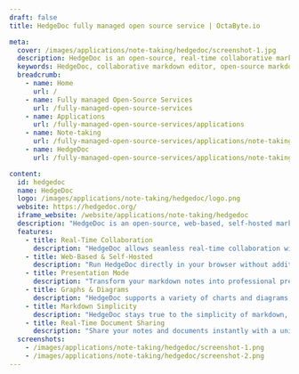 ```yaml
---
draft: false
title: HedgeDoc fully managed open source service | OctaByte.io

meta:
  cover: /images/applications/note-taking/hedgedoc/screenshot-1.jpg
  description: HedgeDoc is an open-source, real-time collaborative markdown editor that enables easy collaboration on documents, notes, and presentations, all while being self-hosted for data security and control.
  keywords: HedgeDoc, collaborative markdown editor, open-source markdown editor, real-time collaboration, self-hosted editor, markdown presentations, web-based editor, HackMD alternative, team collaboration tool, document sharing, markdown graphs, self-hosted notes editor
  breadcrumb:
    - name: Home
      url: /
    - name: Fully managed Open-Source Services
      url: /fully-managed-open-source-services
    - name: Applications
      url: /fully-managed-open-source-services/applications
    - name: Note-taking
      url: /fully-managed-open-source-services/applications/note-taking
    - name: HedgeDoc
      url: /fully-managed-open-source-services/applications/note-taking/hedgedoc

content:
  id: hedgedoc
  name: HedgeDoc
  logo: /images/applications/note-taking/hedgedoc/logo.png
  website: https://hedgedoc.org/
  iframe_website: /website/applications/note-taking/hedgedoc
  description: "HedgeDoc is an open-source, web-based, self-hosted markdown editor designed for seamless real-time collaboration. Whether you're working on notes, writing documents, or crafting presentations, HedgeDoc enables you and your team to collaborate effortlessly. With the ability to create and edit documents simultaneously, all you need to do is share a link, and your co-workers are ready to contribute. Built on HackMD's source code, it provides a fast, easy, and secure platform that puts control back in your hands with self-hosting options. HedgeDoc is the ultimate tool for collaborative writing and productivity."
  features:
    - title: Real-Time Collaboration
      description: "HedgeDoc allows seamless real-time collaboration with markdown. Multiple team members can work together on documents, making changes simultaneously with instant updates."
    - title: Web-Based & Self-Hosted
      description: "Run HedgeDoc directly in your browser without additional software installations. Plus, keep your data secure by hosting it on your own server, ensuring complete control over your content."
    - title: Presentation Mode
      description: "Transform your markdown notes into professional presentations using HedgeDoc’s integrated presentation mode. Powered by reveal.js, you can create visually stunning presentations right from your markdown editor."
    - title: Graphs & Diagrams
      description: "HedgeDoc supports a variety of charts and diagrams, powered by Chart.js and MathJax. You can integrate graphs, mathematical equations, and data visualizations directly into your documents for enhanced communication."
    - title: Markdown Simplicity
      description: "HedgeDoc stays true to the simplicity of markdown, offering a clean and distraction-free writing environment. Easily format text, add links, images, and tables with simple markdown syntax."
    - title: Real-Time Document Sharing
      description: "Share your notes and documents instantly with a unique URL, allowing collaborators to view and edit in real time, ensuring everyone is on the same page and productive."
  screenshots:
    - /images/applications/note-taking/hedgedoc/screenshot-1.png
    - /images/applications/note-taking/hedgedoc/screenshot-2.png
---
```

